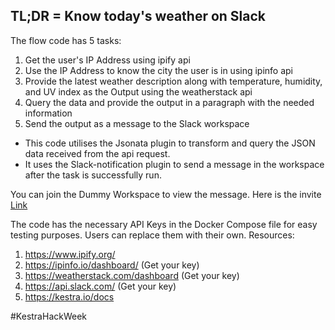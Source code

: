 ## TL;DR = Know today's weather on Slack

The flow code has 5 tasks:
 1. Get the user's IP Address using ipify api
 2. Use the IP Address to know the city the user is in using ipinfo api
 3. Provide the latest weather description along with temperature, humidity, and UV index as the Output using the weatherstack api
 4. Query the data and provide the output in a paragraph with the needed information
 5. Send the output as a message to the Slack workspace

- This code utilises the Jsonata plugin to transform and query the JSON data received from the api request.
- It uses the Slack-notification plugin to send a message in the workspace after the task is successfully run.

You can join the Dummy Workspace to view the message. Here is the invite [Link](https://join.slack.com/t/testingflow-group/shared_invite/zt-37wnj78jp-XFKCy7b0M3dgpAoTcg4kcQ#)

The code has the necessary API Keys in the Docker Compose file for easy testing purposes. Users can replace them with their own. 
Resources:
1. https://www.ipify.org/
2. https://ipinfo.io/dashboard/ (Get your key)
3. https://weatherstack.com/dashboard (Get your key)
4. https://api.slack.com/ (Get your key)
5. https://kestra.io/docs 

#KestraHackWeek
